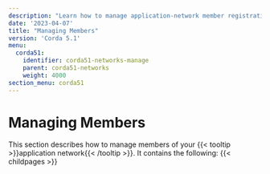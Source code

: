 ```yaml
---
description: "Learn how to manage application-network member registrations and update group parameters."
date: '2023-04-07'
title: "Managing Members"
version: 'Corda 5.1'
menu:
  corda51:
    identifier: corda51-networks-manage
    parent: corda51-networks
    weight: 4000
section_menu: corda51
---
```

# Managing Members

This section describes how to manage members of your {{< tooltip >}}application network{{< /tooltip >}}. It contains the following:
{{< childpages >}}
